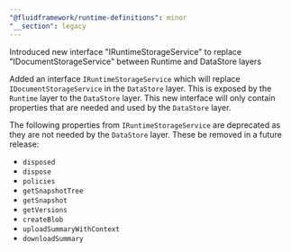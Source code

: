 ```yaml
---
"@fluidframework/runtime-definitions": minor
"__section": legacy
---
```

Introduced new interface "IRuntimeStorageService" to replace "IDocumentStorageService" between Runtime and DataStore layers

Added an interface `IRuntimeStorageService` which will replace `IDocumentStorageService` in the `DataStore` layer. This is exposed by the `Runtime` layer to the `DataStore` layer. This new interface will only contain properties that are needed and used by the `DataStore` layer.

The following properties from `IRuntimeStorageService` are deprecated as they are not needed by the `DataStore` layer. These be removed in a future release:

- `disposed`
- `dispose`
- `policies`
- `getSnapshotTree`
- `getSnapshot`
- `getVersions`
- `createBlob`
- `uploadSummaryWithContext`
- `downloadSummary`
